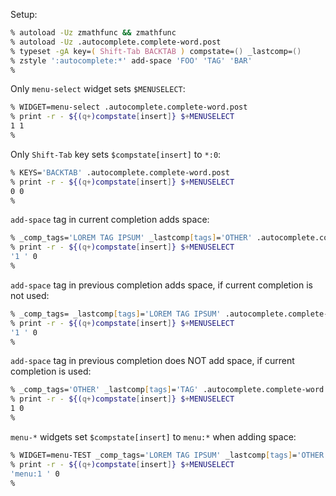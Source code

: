 Setup:
```zsh
% autoload -Uz zmathfunc && zmathfunc
% autoload -Uz .autocomplete.complete-word.post
% typeset -gA key=( Shift-Tab BACKTAB ) compstate=() _lastcomp=()
% zstyle ':autocomplete:*' add-space 'FOO' 'TAG' 'BAR'
%
```

Only `menu-select` widget sets `$MENUSELECT`:
```zsh
% WIDGET=menu-select .autocomplete.complete-word.post
% print -r - ${(q+)compstate[insert]} $+MENUSELECT
1 1
%
```

Only `Shift-Tab` key sets `$compstate[insert]` to `*:0`:
```zsh
% KEYS='BACKTAB' .autocomplete.complete-word.post
% print -r - ${(q+)compstate[insert]} $+MENUSELECT
0 0
%
```

`add-space` tag in current completion adds space:
```zsh
% _comp_tags='LOREM TAG IPSUM' _lastcomp[tags]='OTHER' .autocomplete.complete-word.post
% print -r - ${(q+)compstate[insert]} $+MENUSELECT
'1 ' 0
%
```

`add-space` tag in previous completion adds space, if current completion is not used:
```zsh
% _comp_tags= _lastcomp[tags]='LOREM TAG IPSUM' .autocomplete.complete-word.post
% print -r - ${(q+)compstate[insert]} $+MENUSELECT
'1 ' 0
%
```

`add-space` tag in previous completion does NOT add space, if current completion is used:
```zsh
% _comp_tags='OTHER' _lastcomp[tags]='TAG' .autocomplete.complete-word.post
% print -r - ${(q+)compstate[insert]} $+MENUSELECT
1 0
%
```

`menu-*` widgets set `$compstate[insert]` to `menu:*` when adding space:
```zsh
% WIDGET=menu-TEST _comp_tags='LOREM TAG IPSUM' _lastcomp[tags]='OTHER' .autocomplete.complete-word.post
% print -r - ${(q+)compstate[insert]} $+MENUSELECT
'menu:1 ' 0
%
```
